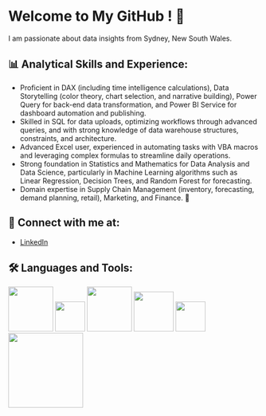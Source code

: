 # Welcome to My GitHub ! 👋

I am passionate about data insights from Sydney, New South Wales.

## 📊 Analytical Skills and Experience:
- Proficient in DAX (including time intelligence calculations), Data Storytelling (color theory, chart selection, and narrative building), Power Query for back-end data transformation, and Power BI Service for dashboard automation and publishing.
- Skilled in SQL for data uploads, optimizing workflows through advanced queries, and with strong knowledge of data warehouse structures, constraints, and architecture.
- Advanced Excel user, experienced in automating tasks with VBA macros and leveraging complex formulas to streamline daily operations.
- Strong foundation in Statistics and Mathematics for Data Analysis and Data Science, particularly in Machine Learning algorithms such as Linear Regression, Decision Trees, and Random Forest for forecasting.
- Domain expertise in Supply Chain Management (inventory, forecasting, demand planning, retail), Marketing, and Finance. 🚀



## 🤝 Connect with me at:
- [LinkedIn](https://www.linkedin.com/in/phil-dinh)

## 🛠️ Languages and Tools:
<img src="https://github.com/phildinh/Phildinh/assets/169891895/58273a30-d73a-4b62-baf0-b9e1aa208c20" width="90">
<img src="https://github.com/phildinh/Phildinh/assets/169891895/b1e94402-7954-4c7c-98db-05c3f59dae4e" width="60">
<img src="https://github.com/phildinh/Phildinh/assets/169891895/d1925e8e-c477-4e7c-a7a4-f3c9b97e037a" width="90">
<img src="https://github.com/phildinh/Phildinh/assets/169891895/92844afd-d6b1-4715-8c73-e4ece0e4c4a9" width="80">
<img src="https://github.com/phildinh/Phildinh/assets/169891895/bf5d3b67-3215-4a3d-bc9a-299268902dda" width="60">
<img src="https://github.com/phildinh/Phildinh/assets/169891895/af97e246-3b4c-40cc-aaf8-81723ea0ea67" width="150">

